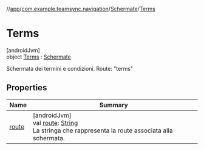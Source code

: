 //[app](../../../../index.md)/[com.example.teamsync.navigation](../../index.md)/[Schermate](../index.md)/[Terms](index.md)

# Terms

[androidJvm]\
object [Terms](index.md) : [Schermate](../index.md)

Schermata dei termini e condizioni. Route: &quot;terms&quot;

## Properties

| Name | Summary |
|---|---|
| [route](../route.md) | [androidJvm]<br>val [route](../route.md): [String](https://kotlinlang.org/api/latest/jvm/stdlib/kotlin/-string/index.html)<br>La stringa che rappresenta la route associata alla schermata. |
